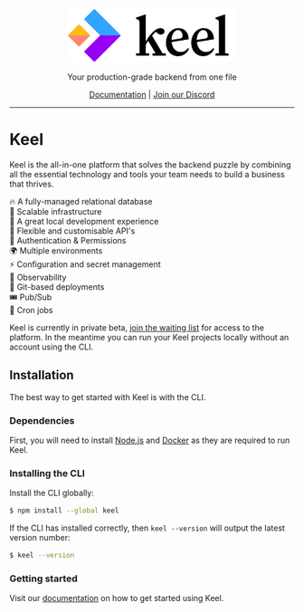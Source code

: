 <p align="center">
  <a href="https://keel.so/">
    <img alt="Keel" src="images/keel.svg" width="300" />
  </a>
</p>

<p align="center">Your production-grade backend from one file<p>

<p align="center">
   <a href="https://docs.keel.so">Documentation</a> | <a href="https://keel.so/discord">Join our Discord</a>
</p>

---

# Keel

Keel is the all-in-one platform that solves the backend puzzle by combining all the essential technology and tools your team needs to build a business that thrives.

🔥 A fully-managed relational database  
🔨 Scalable infrastructure  
🦄 A great local development experience  
🤝 Flexible and customisable API's  
👻 Authentication & Permissions  
🌍 Multiple environments  
⚡️ Configuration and secret management  
🧐 Observability  
🚀 Git-based deployments  
🎟️ Pub/Sub  
💼 Cron jobs 

Keel is currently in private beta, [join the waiting list](https://keel.so/) for access to the platform. In the meantime you can run your Keel projects locally without an account using the CLI.

## Installation

The best way to get started with Keel is with the CLI. 

### Dependencies

First, you will need to install [Node.js](https://nodejs.org/) and [Docker](https://docker.com/) as they are required to run Keel. 

### Installing the CLI

Install the CLI globally:

```bash
$ npm install --global keel
```

If the CLI has installed correctly, then `keel --version` will output the latest version number:

```bash
$ keel --version
```

### Getting started

Visit our [documentation](https://docs.keel.so/) on how to get started using Keel.